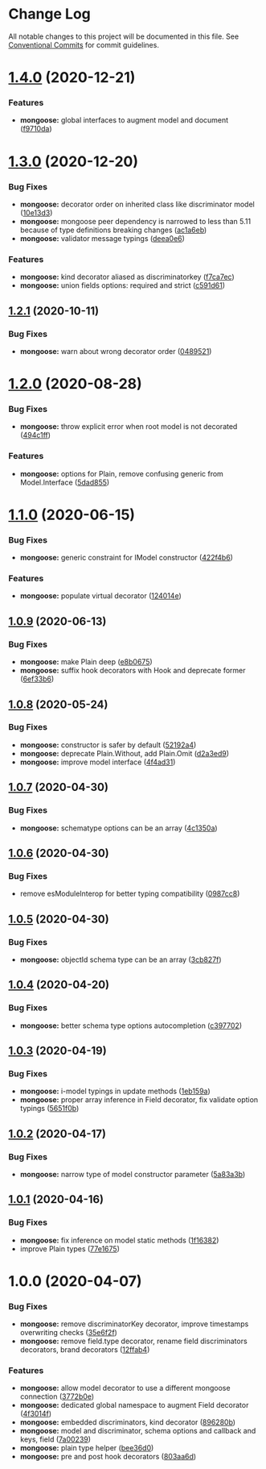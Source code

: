 # Change Log

All notable changes to this project will be documented in this file.
See [Conventional Commits](https://conventionalcommits.org) for commit guidelines.

# [1.4.0](https://github.com/jeremyben/reflet/tree/master/mongoose/compare/@reflet/mongoose@1.3.0...@reflet/mongoose@1.4.0) (2020-12-21)


### Features

* **mongoose:** global interfaces to augment model and document ([f9710da](https://github.com/jeremyben/reflet/tree/master/mongoose/commit/f9710da))





# [1.3.0](https://github.com/jeremyben/reflet/tree/master/mongoose/compare/@reflet/mongoose@1.2.1...@reflet/mongoose@1.3.0) (2020-12-20)


### Bug Fixes

* **mongoose:** decorator order on inherited class like discriminator model ([10e13d3](https://github.com/jeremyben/reflet/tree/master/mongoose/commit/10e13d3))
* **mongoose:** mongoose peer dependency is narrowed to less than 5.11 because of type definitions breaking changes ([ac1a6eb](https://github.com/jeremyben/reflet/tree/master/mongoose/commit/ac1a6eb))
* **mongoose:** validator message typings ([deea0e6](https://github.com/jeremyben/reflet/tree/master/mongoose/commit/deea0e6))


### Features

* **mongoose:** kind decorator aliased as discriminatorkey ([f7ca7ec](https://github.com/jeremyben/reflet/tree/master/mongoose/commit/f7ca7ec))
* **mongoose:** union fields options: required and strict ([c591d61](https://github.com/jeremyben/reflet/tree/master/mongoose/commit/c591d61))





## [1.2.1](https://github.com/jeremyben/reflet/tree/master/mongoose/compare/@reflet/mongoose@1.2.0...@reflet/mongoose@1.2.1) (2020-10-11)


### Bug Fixes

* **mongoose:** warn about wrong decorator order ([0489521](https://github.com/jeremyben/reflet/tree/master/mongoose/commit/0489521))





# [1.2.0](https://github.com/jeremyben/reflet/tree/master/mongoose/compare/@reflet/mongoose@1.1.0...@reflet/mongoose@1.2.0) (2020-08-28)


### Bug Fixes

* **mongoose:** throw explicit error when root model is not decorated ([494c1ff](https://github.com/jeremyben/reflet/tree/master/mongoose/commit/494c1ff))


### Features

* **mongoose:** options for Plain, remove confusing generic from Model.Interface ([5dad855](https://github.com/jeremyben/reflet/tree/master/mongoose/commit/5dad855))





# [1.1.0](https://github.com/jeremyben/reflet/tree/master/mongoose/compare/@reflet/mongoose@1.0.9...@reflet/mongoose@1.1.0) (2020-06-15)


### Bug Fixes

* **mongoose:** generic constraint for IModel constructor ([422f4b6](https://github.com/jeremyben/reflet/tree/master/mongoose/commit/422f4b6))


### Features

* **mongoose:** populate virtual decorator ([124014e](https://github.com/jeremyben/reflet/tree/master/mongoose/commit/124014e))





## [1.0.9](https://github.com/jeremyben/reflet/tree/master/mongoose/compare/@reflet/mongoose@1.0.8...@reflet/mongoose@1.0.9) (2020-06-13)


### Bug Fixes

* **mongoose:** make Plain deep ([e8b0675](https://github.com/jeremyben/reflet/tree/master/mongoose/commit/e8b0675))
* **mongoose:** suffix hook decorators with Hook and deprecate former ([6ef33b6](https://github.com/jeremyben/reflet/tree/master/mongoose/commit/6ef33b6))





## [1.0.8](https://github.com/jeremyben/reflet/tree/master/mongoose/compare/@reflet/mongoose@1.0.7...@reflet/mongoose@1.0.8) (2020-05-24)


### Bug Fixes

* **mongoose:** constructor is safer by default ([52192a4](https://github.com/jeremyben/reflet/tree/master/mongoose/commit/52192a4))
* **mongoose:** deprecate Plain.Without, add Plain.Omit ([d2a3ed9](https://github.com/jeremyben/reflet/tree/master/mongoose/commit/d2a3ed9))
* **mongoose:** improve model interface ([4f4ad31](https://github.com/jeremyben/reflet/tree/master/mongoose/commit/4f4ad31))





## [1.0.7](https://github.com/jeremyben/reflet/tree/master/mongoose/compare/@reflet/mongoose@1.0.6...@reflet/mongoose@1.0.7) (2020-04-30)


### Bug Fixes

* **mongoose:** schematype options can be an array ([4c1350a](https://github.com/jeremyben/reflet/tree/master/mongoose/commit/4c1350a))





## [1.0.6](https://github.com/jeremyben/reflet/tree/master/mongoose/compare/@reflet/mongoose@1.0.5...@reflet/mongoose@1.0.6) (2020-04-30)


### Bug Fixes

* remove esModuleInterop for better typing compatibility ([0987cc8](https://github.com/jeremyben/reflet/tree/master/mongoose/commit/0987cc8))





## [1.0.5](https://github.com/jeremyben/reflet/tree/master/mongoose/compare/@reflet/mongoose@1.0.4...@reflet/mongoose@1.0.5) (2020-04-30)


### Bug Fixes

* **mongoose:** objectId schema type can be an array ([3cb827f](https://github.com/jeremyben/reflet/tree/master/mongoose/commit/3cb827f))





## [1.0.4](https://github.com/jeremyben/reflet/tree/master/mongoose/compare/@reflet/mongoose@1.0.3...@reflet/mongoose@1.0.4) (2020-04-20)


### Bug Fixes

* **mongoose:** better schema type options autocompletion ([c397702](https://github.com/jeremyben/reflet/tree/master/mongoose/commit/c397702))





## [1.0.3](https://github.com/jeremyben/reflet/tree/master/mongoose/compare/@reflet/mongoose@1.0.2...@reflet/mongoose@1.0.3) (2020-04-19)


### Bug Fixes

* **mongoose:** i-model typings in update methods ([1eb159a](https://github.com/jeremyben/reflet/tree/master/mongoose/commit/1eb159a))
* **mongoose:** proper array inference in Field decorator, fix validate option typings ([5651f0b](https://github.com/jeremyben/reflet/tree/master/mongoose/commit/5651f0b))





## [1.0.2](https://github.com/jeremyben/reflet/tree/master/mongoose/compare/@reflet/mongoose@1.0.1...@reflet/mongoose@1.0.2) (2020-04-17)


### Bug Fixes

* **mongoose:** narrow type of model constructor parameter ([5a83a3b](https://github.com/jeremyben/reflet/tree/master/mongoose/commit/5a83a3b))





## [1.0.1](https://github.com/jeremyben/reflet/tree/master/mongoose/compare/@reflet/mongoose@1.0.0...@reflet/mongoose@1.0.1) (2020-04-16)


### Bug Fixes

* **mongoose:** fix inference on model static methods ([1f16382](https://github.com/jeremyben/reflet/tree/master/mongoose/commit/1f16382))
* improve Plain types ([77e1675](https://github.com/jeremyben/reflet/tree/master/mongoose/commit/77e1675))





# 1.0.0 (2020-04-07)


### Bug Fixes

* **mongoose:** remove discriminatorKey decorator, improve timestamps overwriting checks ([35e6f2f](https://github.com/jeremyben/reflet/tree/master/mongoose/commit/35e6f2f))
* **mongoose:** remove field.type decorator, rename field discriminators decorators, brand decorators ([12ffab4](https://github.com/jeremyben/reflet/tree/master/mongoose/commit/12ffab4))


### Features

* **mongoose:** allow model decorator to use a different mongoose connection ([3772b0e](https://github.com/jeremyben/reflet/tree/master/mongoose/commit/3772b0e))
* **mongoose:** dedicated global namespace to augment Field decorator ([4f3014f](https://github.com/jeremyben/reflet/tree/master/mongoose/commit/4f3014f))
* **mongoose:** embedded discriminators, kind decorator ([896280b](https://github.com/jeremyben/reflet/tree/master/mongoose/commit/896280b))
* **mongoose:** model and discriminator, schema options and callback and keys, field ([7a00239](https://github.com/jeremyben/reflet/tree/master/mongoose/commit/7a00239))
* **mongoose:** plain type helper ([bee36d0](https://github.com/jeremyben/reflet/tree/master/mongoose/commit/bee36d0))
* **mongoose:** pre and post hook decorators ([803aa6d](https://github.com/jeremyben/reflet/tree/master/mongoose/commit/803aa6d))
